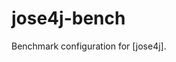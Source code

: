 # jose4j-bench
Benchmark configuration for [jose4j].

[java-jwt]:			https://bitbucket.org/b_c/jose4j